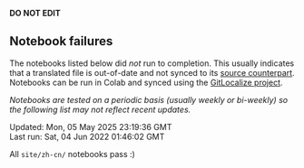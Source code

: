 __DO NOT EDIT__

## Notebook failures

The notebooks listed below did *not* run to completion. This usually indicates
that a translated file is out-of-date and not synced to its
[source counterpart](../en-snapshot/). Notebooks can be run in Colab and synced
using the [GitLocalize project](https://gitlocalize.com/tensorflow/docs-l10n).

*Notebooks are tested on a periodic basis (usually weekly or bi-weekly) so the
following list may not reflect recent updates.*

Updated: Mon, 05 May 2025 23:19:36 GMT<br/>
Last run: Sat, 04 Jun 2022 01:46:02 GMT

All <code>site/zh-cn/</code> notebooks pass :)

